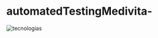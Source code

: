 # automatedTestingMedivita-

![tecnologias](https://user-images.githubusercontent.com/13081442/43338844-fc88bf78-91ad-11e8-8f74-2df356249ca7.jpg)
